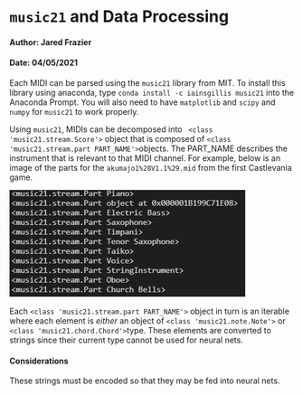 # `music21` and Data Processing

#### Author: Jared Frazier

#### Date: 04/05/2021

Each MIDI can be parsed using the `music21` library from MIT. To install this library using anaconda, type `conda install -c iainsgillis music21` into the Anaconda Prompt. You will also need to have `matplotlib` and `scipy` and `numpy` for `music21` to work properly.

Using `music21`, MIDIs can be decomposed into ` <class 'music21.stream.Score'>` object that is composed of `<class 'music21.stream.part PART_NAME'>`objects. The PART_NAME describes the instrument that is relevant to that MIDI channel. For example, below is an image of the parts for the `akumajo1%28V1.1%29.mid` from the first Castlevania game.

![](Data_Imgs/music21_example_parts.JPG)

Each `<class 'music21.stream.part PART_NAME'>` object in turn is an iterable where each element is _either_ an object of `<class 'music21.note.Note'>` or `<class 'music21.chord.Chord'>`type. These elements are converted to strings since their current type cannot be used for neural nets.

#### Considerations

These strings must be encoded so that they may be fed into neural nets.
